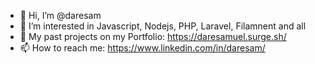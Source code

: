 - 👋 Hi, I’m @daresam
- 👀 I’m interested in Javascript, Nodejs, PHP, Laravel, Filamnent and all
- 💼 My past projects on my Portfolio: https://daresamuel.surge.sh/
- 📫 How to reach me: https://www.linkedin.com/in/daresam/

<!---
daresam/daresam is a ✨ special ✨ repository because its `README.md` (this file) appears on your GitHub profile.
You can click the Preview link to take a look at your changes.
--->
